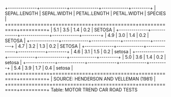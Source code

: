 
+--------------+-------------+--------------+-------------+---------+
| SEPAL.LENGTH | SEPAL.WIDTH | PETAL.LENGTH | PETAL.WIDTH | SPECIES |
+==============+=============+==============+=============+=========+
| 5.1          | 3.5         | 1.4          | 0.2         | SETOSA  |
+--------------+-------------+--------------+-------------+---------+
| 4.9          | 3.0         | 1.4          | 0.2         | SETOSA  |
+--------------+-------------+--------------+-------------+---------+
| 4.7          | 3.2         | 1.3          | 0.2         | SETOSA  |
+--------------+-------------+--------------+-------------+---------+
| 4.6          | 3.1         | 1.5          | 0.2         | setosa  |
+--------------+-------------+--------------+-------------+---------+
| 5.0          | 3.6         | 1.4          | 0.2         | setosa  |
+--------------+-------------+--------------+-------------+---------+
| 5.4          | 3.9         | 1.7          | 0.4         | setosa  |
+==============+=============+==============+=============+=========+
| SOURCE: HENDERSON AND VELLEMAN (1981)                             |
+==============+=============+==============+=============+=========+
Table: MOTOR TREND CAR ROAD TESTS 

